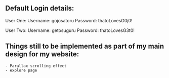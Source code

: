 ## Default Login details:

User One:
    Username: gojosatoru
    Password: thatoLovesG0j0!

User Two:
    Username: getosuguru
    Password: thatoLovesG3t0!

## Things still to be implemented as part of my main design for my website: 
    - Parallax scrolling effect
    - explore page
